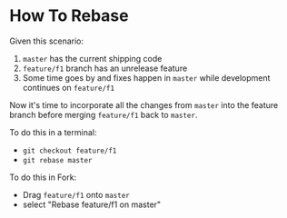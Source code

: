 # How To Rebase 

Given this scenario:

1) `master` has the current shipping code
2) `feature/f1` branch has an unrelease feature
3) Some time goes by and fixes happen in `master` while development continues on `feature/f1`

Now it's time to incorporate all the changes from `master` into the feature branch before merging `feature/f1` back to `master`.  

To do this in a terminal:

- `git checkout feature/f1`
- `git rebase master`

To do this in Fork:

- Drag `feature/f1` onto `master` 
- select "Rebase feature/f1 on master"

